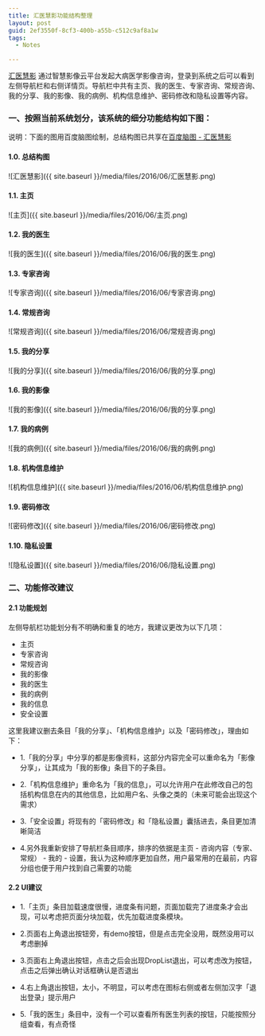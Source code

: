 ```yaml
---
title: 汇医慧影功能结构整理
layout: post
guid: 2ef3550f-8cf3-400b-a55b-c512c9af8a1w
tags:
  - Notes

---
```


[汇医慧影](http://www.huiyihuiying.com/idoctor/html/newlogin.html) 通过智慧影像云平台发起大病医学影像咨询，登录到系统之后可以看到左侧导航栏和右侧详情页。导航栏中共有主页、我的医生、专家咨询、常规咨询、我的分享、我的影像、我的病例、机构信息维护、密码修改和隐私设置等内容。

### 一、按照当前系统划分，该系统的细分功能结构如下图：

说明：下面的图用百度脑图绘制，总结构图已共享在[百度脑图 - 汇医慧影](http://naotu.baidu.com/file/db690185674377f741b9f6693bcc5b05)

#### 1.0. 总结构图

![汇医慧影]({{ site.baseurl }}/media/files/2016/06/汇医慧影.png)

#### 1.1. 主页

![主页]({{ site.baseurl }}/media/files/2016/06/主页.png)

#### 1.2. 我的医生

![我的医生]({{ site.baseurl }}/media/files/2016/06/我的医生.png)

#### 1.3.  专家咨询

![专家咨询]({{ site.baseurl }}/media/files/2016/06/专家咨询.png)

#### 1.4.  常规咨询

![常规咨询]({{ site.baseurl }}/media/files/2016/06/常规咨询.png)

#### 1.5.  我的分享

![我的分享]({{ site.baseurl }}/media/files/2016/06/我的分享.png)

#### 1.6.  我的影像

![我的影像]({{ site.baseurl }}/media/files/2016/06/我的分享.png)

#### 1.7. 我的病例

![我的病例]({{ site.baseurl }}/media/files/2016/06/我的病例.png)

#### 1.8.  机构信息维护

![机构信息维护]({{ site.baseurl }}/media/files/2016/06/机构信息维护.png)

#### 1.9.  密码修改

![密码修改]({{ site.baseurl }}/media/files/2016/06/密码修改.png)

#### 1.10.  隐私设置

![隐私设置]({{ site.baseurl }}/media/files/2016/06/隐私设置.png)

### 二、功能修改建议

#### 2.1 功能规划

左侧导航栏功能划分有不明确和重复的地方，我建议更改为以下几项：

+ 主页
+ 专家咨询
+ 常规咨询
+ 我的影像
+ 我的医生
+ 我的病例
+ 我的信息
+ 安全设置

这里我建议删去条目「我的分享」、「机构信息维护」以及「密码修改」，理由如下：

+ 1.「我的分享」中分享的都是影像资料，这部分内容完全可以重命名为「影像分享」，让其成为「我的影像」条目下的子条目。


+ 2.「机构信息维护」重命名为「我的信息」，可以允许用户在此修改自己的包括机构信息在内的其他信息，比如用户名、头像之类的（未来可能会出现这个需求）


+ 3.「安全设置」将现有的「密码修改」和「隐私设置」囊括进去，条目更加清晰简洁


+ 4.另外我重新安排了导航栏条目顺序，排序的依据是主页 - 咨询内容（专家、常规） - 我的 - 设置，我认为这种顺序更加自然，用户最常用的在最前，内容分组也便于用户找到自己需要的功能

#### 2.2 UI建议

+ 1.「主页」条目加载速度很慢，进度条有问题，页面加载完了进度条才会出现，可以考虑把页面分块加载，优先加载进度条模块。


+ 2.页面右上角退出按钮旁，有demo按钮，但是点击完全没用，既然没用可以考虑删掉


+ 3.页面右上角退出按钮，点击之后会出现DropList退出，可以考虑改为按钮，点击之后弹出确认对话框确认是否退出


+ 4.右上角退出按钮，太小，不明显，可以考虑在图标右侧或者左侧加汉字「退出登录」提示用户
+ 5.「我的医生」条目中，没有一个可以查看所有医生列表的按钮，只能按照分组查看，有点奇怪